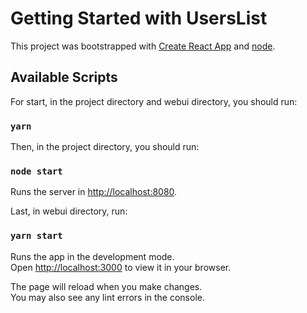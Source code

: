 # Getting Started with UsersList

This project was bootstrapped with [Create React App](https://github.com/facebook/create-react-app) and [node](https://nodejs.org/).

## Available Scripts

For start, in the project directory and webui directory, you should run:

### `yarn`

Then, in the project directory, you should run: 

### `node start`

Runs the server in [http://localhost:8080](http://localhost:8080).

Last, in webui directory, run:

### `yarn start`

Runs the app in the development mode.\
Open [http://localhost:3000](http://localhost:3000) to view it in your browser.

The page will reload when you make changes.\
You may also see any lint errors in the console.
